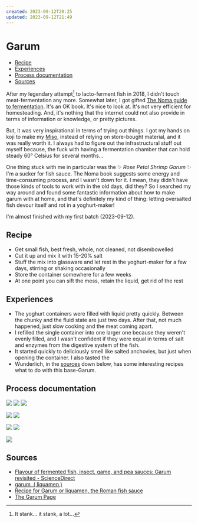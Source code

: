 ```yaml
---
created: 2023-09-12T20:25
updated: 2023-09-12T21:49
---
```

# Garum

- [Recipe](#recipe)
- [Experiences](#experiences)
- [Process documentation](#process-documentation)
- [Sources](#sources)

After my legendary attempt[^1] to lacto-ferment fish in 2018, I didn't touch meat-fermentation any more. Somewhat later, I got gifted [The Noma guide to fermentation](https://www.worldcat.org/title/1163602171). It's an OK book. It's nice to look at. It's not very efficient for homesteading. And, it's nothing that the internet could not also provide in terms of information or knowledge, or pretty pictures.

But, it was very inspirational in terms of trying out things. I got my hands on koji to make my [Miso](notes/Miso.md), instead of relying on store-bought material, and it was really worth it. I always had to figure out the infrastructural stuff out myself because, the fuck with having a fermentation chamber that can hold steady 60° Celsius for several months…

One thing stuck with me in particular was the ✨ *Rose Petal Shrimp Garum* ✨ I'm a sucker for fish sauce. The Noma book suggests some energy and time-consuming process, and I wasn't down for it. I mean, they didn't have those kinds of tools to work with in the old days, did they? So I searched my way around and found some fantastic information about how to make garum with at home, and that's definitely my kind of thing: letting oversalted fish devour itself and rot in a yoghurt-maker!

I'm almost finished with my first batch (2023-09-12).

## Recipe
- Get small fish, best fresh, whole, not cleaned, not disembowelled
- Cut it up and mix it with 15-20% salt
- Stuff the mix into glassware and let rest in the yoghurt-maker for a few days, stirring or shaking occasionally
- Store the container somewhere for a few weeks
- At one point you can sift the mess, retain the liquid, get rid of the rest

## Experiences
- The yoghurt containers were filled with liquid pretty quickly. Between the chunky and the fluid state are just two days. After that, not much happened, just slow cooking and the meat coming apart.
- I refilled the single container into one larger one because they weren't evenly filled, and I wasn't confident if they were equal in terms of salt and enzymes from the digestive system of the fish.
- It started quickly to deliciously smell like salted anchovies, but just when opening the container. I also tasted the 
- Wunderlich, in the [sources](#sources) down below, has some interesting recipes what to do with this base-Garum.

## Process documentation
![](assets/garum/IMG_2714.jpeg)
![](assets/garum/IMG_2715.jpeg)
![](assets/garum/IMG_2716.jpeg)

![](assets/garum/IMG_2717.jpeg)
![](assets/garum/IMG_2738.jpeg)

![](assets/garum/IMG_2785-20230910_02563014.jpeg)
![](assets/garum/IMG_2869.jpeg)

![](assets/garum/IMG_2908.jpeg)

## Sources
- [Flavour of fermented fish, insect, game, and pea sauces: Garum revisited - ScienceDirect](https://www.sciencedirect.com/science/article/pii/S1878450X1730001X#)
- [garum  ( liquamen )](http://www.heinrich-wunderlich.de/encyclo/liqua.htm)
- [Recipe for Garum or liquamen, the Roman fish sauce](https://coquinaria.nl/en/roman-fish-sauce/)
- [The Garum Page](https://web.archive.org/web/20190801031522/http://www.angelfire.com/planet/marf/garum/index.html)

[^1]: It stank… it stank, a lot…